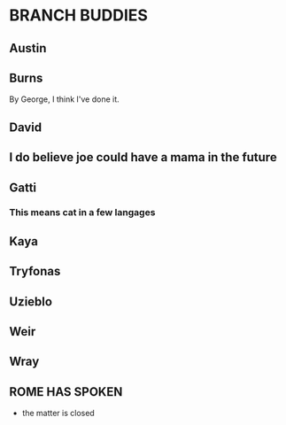 # BRANCH BUDDIES

## Austin

## Burns

By George, I think I've done it.

## David
## I do believe joe could have a mama in the future
## Gatti
### This means cat in a few langages
## Kaya

## Tryfonas

## Uzieblo

## Weir

## Wray

## ROME HAS SPOKEN
- the matter is closed
